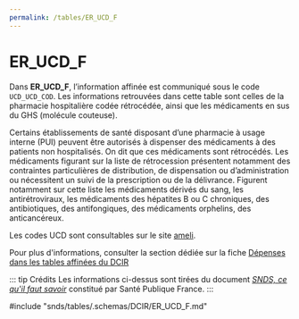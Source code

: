 ```yaml
---
permalink: /tables/ER_UCD_F
---
```

# ER\_UCD\_F
<!-- SPDX-License-Identifier: MPL-2.0 -->
Dans **ER_UCD_F**, l’information affinée est communiqué sous le code `UCD_UCD_COD`. Les informations retrouvées dans cette table sont celles de la pharmacie hospitalière codée rétrocédée, ainsi que les médicaments en sus du GHS (molécule couteuse).

Certains établissements de santé disposant d’une pharmacie à usage interne (PUI) peuvent être autorisés à dispenser des médicaments à des patients non hospitalisés. On dit que ces médicaments sont rétrocédés. Les médicaments figurant sur la liste de rétrocession présentent notamment des contraintes particulières de distribution, de dispensation ou d’administration ou nécessitent un suivi de la prescription ou de la délivrance. Figurent notamment sur cette liste les médicaments dérivés du sang, les antirétroviraux, les médicaments des hépatites B ou C chroniques, des antibiotiques, des antifongiques, des médicaments orphelins, des anticancéreux.

Les codes UCD sont consultables sur le site [ameli](https://www.ameli.fr/pharmacien/exercice-professionnel/facturation-remuneration/bases-de-codage-lpp-medicaments/medicaments#text_11330).

Pour plus d'informations, consulter la section dédiée sur la fiche [Dépenses dans les tables affinées du DCIR](https://documentation-snds.health-data-hub.fr/fiches/tables_affinees.html#les-medicaments-retrocedes-et-de-la-liste-en-sus)

::: tip Crédits
Les informations ci-dessus sont tirées du document [*SNDS, ce qu'il faut savoir*](../../formation_snds/Sante_publique_France.md) constitué par Santé Publique France.
:::

<!-- ATTENTION : Ne pas supprimer ou modifier la ligne ci-dessous -->
#include "snds/tables/.schemas/DCIR/ER_UCD_F.md"
<!-- ATTENTION : Ne pas supprimer ou modifier la ligne ci-dessus -->
